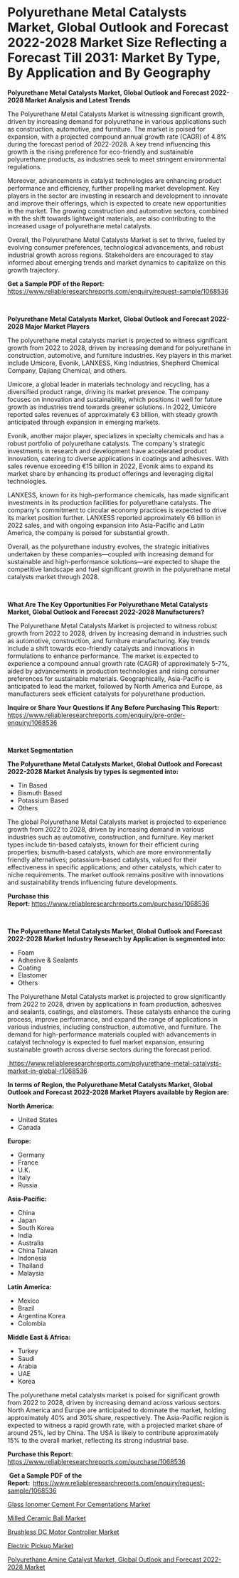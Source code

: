 <p><h1>Polyurethane Metal Catalysts Market, Global Outlook and Forecast 2022-2028 Market Size Reflecting a Forecast Till 2031: Market By Type, By Application and By Geography</h1></p><p><strong>Polyurethane Metal Catalysts Market, Global Outlook and Forecast 2022-2028 Market Analysis and Latest Trends</strong></p>
<p><p>The Polyurethane Metal Catalysts Market is witnessing significant growth, driven by increasing demand for polyurethane in various applications such as construction, automotive, and furniture. The market is poised for expansion, with a projected compound annual growth rate (CAGR) of 4.8% during the forecast period of 2022-2028. A key trend influencing this growth is the rising preference for eco-friendly and sustainable polyurethane products, as industries seek to meet stringent environmental regulations. </p><p>Moreover, advancements in catalyst technologies are enhancing product performance and efficiency, further propelling market development. Key players in the sector are investing in research and development to innovate and improve their offerings, which is expected to create new opportunities in the market. The growing construction and automotive sectors, combined with the shift towards lightweight materials, are also contributing to the increased usage of polyurethane metal catalysts. </p><p>Overall, the Polyurethane Metal Catalysts Market is set to thrive, fueled by evolving consumer preferences, technological advancements, and robust industrial growth across regions. Stakeholders are encouraged to stay informed about emerging trends and market dynamics to capitalize on this growth trajectory.</p></p>
<p><strong>Get a Sample PDF of the Report:&nbsp;</strong> <a href="https://www.reliableresearchreports.com/enquiry/request-sample/1068536">https://www.reliableresearchreports.com/enquiry/request-sample/1068536</a></p>
<p>&nbsp;</p>
<p><strong>Polyurethane Metal Catalysts Market, Global Outlook and Forecast 2022-2028 Major Market Players</strong></p>
<p><p>The polyurethane metal catalysts market is projected to witness significant growth from 2022 to 2028, driven by increasing demand for polyurethane in construction, automotive, and furniture industries. Key players in this market include Umicore, Evonik, LANXESS, King Industries, Shepherd Chemical Company, Dajiang Chemical, and others.</p><p>Umicore, a global leader in materials technology and recycling, has a diversified product range, driving its market presence. The company focuses on innovation and sustainability, which positions it well for future growth as industries trend towards greener solutions. In 2022, Umicore reported sales revenues of approximately €3 billion, with steady growth anticipated through expansion in emerging markets.</p><p>Evonik, another major player, specializes in specialty chemicals and has a robust portfolio of polyurethane catalysts. The company's strategic investments in research and development have accelerated product innovation, catering to diverse applications in coatings and adhesives. With sales revenue exceeding €15 billion in 2022, Evonik aims to expand its market share by enhancing its product offerings and leveraging digital technologies.</p><p>LANXESS, known for its high-performance chemicals, has made significant investments in its production facilities for polyurethane catalysts. The company's commitment to circular economy practices is expected to drive its market position further. LANXESS reported approximately €6 billion in 2022 sales, and with ongoing expansion into Asia-Pacific and Latin America, the company is poised for substantial growth.</p><p>Overall, as the polyurethane industry evolves, the strategic initiatives undertaken by these companies—coupled with increasing demand for sustainable and high-performance solutions—are expected to shape the competitive landscape and fuel significant growth in the polyurethane metal catalysts market through 2028.</p></p>
<p>&nbsp;</p>
<p><strong>What Are The Key Opportunities For Polyurethane Metal Catalysts Market, Global Outlook and Forecast 2022-2028 Manufacturers?</strong></p>
<p><p>The Polyurethane Metal Catalysts Market is projected to witness robust growth from 2022 to 2028, driven by increasing demand in industries such as automotive, construction, and furniture manufacturing. Key trends include a shift towards eco-friendly catalysts and innovations in formulations to enhance performance. The market is expected to experience a compound annual growth rate (CAGR) of approximately 5-7%, aided by advancements in production technologies and rising consumer preferences for sustainable materials. Geographically, Asia-Pacific is anticipated to lead the market, followed by North America and Europe, as manufacturers seek efficient catalysts for polyurethane production.</p></p>
<p><strong>Inquire or Share Your Questions If Any Before Purchasing This Report:</strong> <a href="https://www.reliableresearchreports.com/enquiry/pre-order-enquiry/1068536">https://www.reliableresearchreports.com/enquiry/pre-order-enquiry/1068536</a></p>
<p>&nbsp;</p>
<p><strong>Market Segmentation</strong></p>
<p><strong>The Polyurethane Metal Catalysts Market, Global Outlook and Forecast 2022-2028 Market Analysis by types is segmented into:</strong></p>
<p><ul><li>Tin Based</li><li>Bismuth Based</li><li>Potassium Based</li><li>Others</li></ul></p>
<p><p>The global Polyurethane Metal Catalysts market is projected to experience growth from 2022 to 2028, driven by increasing demand in various industries such as automotive, construction, and furniture. Key market types include tin-based catalysts, known for their efficient curing properties; bismuth-based catalysts, which are more environmentally friendly alternatives; potassium-based catalysts, valued for their effectiveness in specific applications; and other catalysts, which cater to niche requirements. The market outlook remains positive with innovations and sustainability trends influencing future developments.</p></p>
<p><strong>Purchase this Report:&nbsp;</strong><a href="https://www.reliableresearchreports.com/purchase/1068536">https://www.reliableresearchreports.com/purchase/1068536</a></p>
<p>&nbsp;</p>
<p><strong>The Polyurethane Metal Catalysts Market, Global Outlook and Forecast 2022-2028 Market Industry Research by Application is segmented into:</strong></p>
<p><ul><li>Foam</li><li>Adhesive & Sealants</li><li>Coating</li><li>Elastomer</li><li>Others</li></ul></p>
<p><p>The Polyurethane Metal Catalysts market is projected to grow significantly from 2022 to 2028, driven by applications in foam production, adhesives and sealants, coatings, and elastomers. These catalysts enhance the curing process, improve performance, and expand the range of applications in various industries, including construction, automotive, and furniture. The demand for high-performance materials coupled with advancements in catalyst technology is expected to fuel market expansion, ensuring sustainable growth across diverse sectors during the forecast period.</p></p>
<p><a href="https://www.reliableresearchreports.com/polyurethane-metal-catalysts-market-in-global-r1068536">&nbsp;https://www.reliableresearchreports.com/polyurethane-metal-catalysts-market-in-global-r1068536</a></p>
<p><strong>In terms of Region, the Polyurethane Metal Catalysts Market, Global Outlook and Forecast 2022-2028 Market Players available by Region are:</strong></p>
<p>
    <p> <strong> North America: </strong>
        <ul>
            <li>United States</li>
            <li>Canada</li>
        </ul>
        </p> 
    <p> <strong> Europe: </strong>
        <ul>
            <li>Germany</li>
            <li>France</li>
            <li>U.K.</li>
            <li>Italy</li>
            <li>Russia</li>
        </ul>
        </p> 
    <p> <strong> Asia-Pacific: </strong>
        <ul>
            <li>China</li>
            <li>Japan</li>
            <li>South Korea</li>
            <li>India</li>
            <li>Australia</li>
            <li>China Taiwan</li>
            <li>Indonesia</li>
            <li>Thailand</li>
            <li>Malaysia</li>
        </ul>
        </p> 
    <p> <strong> Latin America: </strong>
        <ul>
            <li>Mexico</li>
            <li>Brazil</li>
            <li>Argentina Korea</li>
            <li>Colombia</li>
        </ul>
        </p> 
    <p> <strong> Middle East & Africa: </strong>
        <ul>
            <li>Turkey</li>
            <li>Saudi</li>
            <li>Arabia</li>
            <li>UAE</li>
            <li>Korea</li>
        </ul>
    </p>
    </p>
<p><p>The polyurethane metal catalysts market is poised for significant growth from 2022 to 2028, driven by increasing demand across various sectors. North America and Europe are anticipated to dominate the market, holding approximately 40% and 30% share, respectively. The Asia-Pacific region is expected to witness a rapid growth rate, with a projected market share of around 25%, led by China. The USA is likely to contribute approximately 15% to the overall market, reflecting its strong industrial base.</p></p>
<p><strong>Purchase this Report: </strong><a href="https://www.reliableresearchreports.com/purchase/1068536">https://www.reliableresearchreports.com/purchase/1068536</a></p>
<p>&nbsp;<strong>Get a Sample PDF of the Report:&nbsp;&nbsp;</strong><a href="https://www.reliableresearchreports.com/enquiry/request-sample/1068536">https://www.reliableresearchreports.com/enquiry/request-sample/1068536</a></p>
<p><strong></strong></p>
<p><p><a href="https://medium.com/@parmer78465/glass-ionomer-cement-for-cementations-market-global-market-share-and-ranking-overall-sales-and-da58ad0fc5a4">Glass Ionomer Cement For Cementations Market</a></p><p><a href="https://issuu.com/reportprime-2/docs/milled-ceramic-ball-market-size-203_57a4878a8921cf">Milled Ceramic Ball Market</a></p><p><a href="https://www.linkedin.com/pulse/booming-brushless-dc-motor-controller-market-sector-tfyfc?trackingId=VMlSzTVUSFS%2FlMxkWc2VSQ%3D%3D">Brushless DC Motor Controller Market</a></p><p><a href="https://www.linkedin.com/pulse/pioneering-growth-analyzing-global-electric-pickup-market-dynamics-c6mfe?trackingId=35byVYqmTFy%2BFtzMtUTiVg%3D%3D">Electric Pickup Market</a></p><p><a href="https://github.com/dlwlxxqs71/Market-Research-Report-List-1/blob/main/polyurethane-amine-catalyst-market-global-outlook-and-forecast-2022-2028-market.md">Polyurethane Amine Catalyst Market, Global Outlook and Forecast 2022-2028 Market</a></p></p>